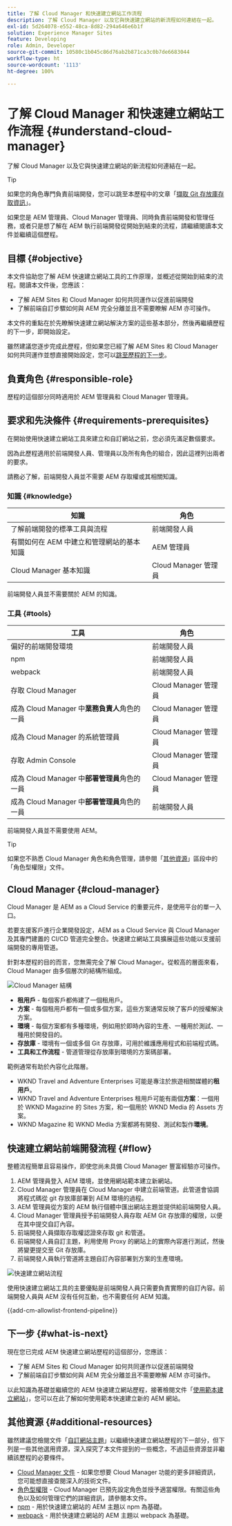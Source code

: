 ```yaml
---
title: 了解 Cloud Manager 和快速建立網站工作流程
description: 了解 Cloud Manager 以及它與快速建立網站的新流程如何連結在一起。
exl-id: 5d264078-e552-48ca-8d82-294a646e6b1f
solution: Experience Manager Sites
feature: Developing
role: Admin, Developer
source-git-commit: 10580c1b045c86d76ab2b871ca3c0b7de6683044
workflow-type: ht
source-wordcount: '1113'
ht-degree: 100%

---
```


# 了解 Cloud Manager 和快速建立網站工作流程 {#understand-cloud-manager}

了解 Cloud Manager 以及它與快速建立網站的新流程如何連結在一起。

>[!TIP]
>
>如果您的角色專門負責前端開發，您可以跳至本歷程中的文章「[擷取 Git 存放庫存取資訊](retrieve-access.md)」。
>
>如果您是 AEM 管理員、Cloud Manager 管理員、同時負責前端開發和管理任務，或者只是想了解在 AEM 執行前端開發從開始到結束的流程，請繼續閱讀本文件並繼續這個歷程。

## 目標 {#objective}

本文件協助您了解 AEM 快速建立網站工具的工作原理，並概述從開始到結束的流程。閱讀本文件後，您應該：

* 了解 AEM Sites 和 Cloud Manager 如何共同運作以促進前端開發
* 了解前端自訂步驟如何與 AEM 完全分離並且不需要瞭解 AEM 亦可操作。

本文件的重點在於先瞭解快速建立網站解決方案的這些基本部分，然後再繼續歷程的下一步，即開始設定。

雖然建議您逐步完成此歷程，但如果您已經了解 AEM Sites 和 Cloud Manager 如何共同運作並想直接開始設定，您可以[跳至歷程的下一步](create-site.md)。

## 負責角色 {#responsible-role}

歷程的這個部分同時適用於 AEM 管理員和 Cloud Manager 管理員。

## 要求和先決條件 {#requirements-prerequisites}

在開始使用快速建立網站工具來建立和自訂網站之前，您必須先滿足數個要求。

因為此歷程適用於前端開發人員、管理員以及所有角色的組合，因此這裡列出兩者的要求。

請務必了解，前端開發人員並不需要 AEM 存取權或其相關知識。

### 知識 {#knowledge}

| 知識 | 角色 |
|---|---|
| 了解前端開發的標準工具與流程 | 前端開發人員 |
| 有關如何在 AEM 中建立和管理網站的基本知識 | AEM 管理員 |
| Cloud Manager 基本知識 | Cloud Manager 管理員 |

前端開發人員並不需要關於 AEM 的知識。

### 工具 {#tools}

| 工具 | 角色 |
|---|---|
| 偏好的前端開發環境 | 前端開發人員 |
| npm | 前端開發人員 |
| webpack | 前端開發人員 |
| 存取 Cloud Manager | Cloud Manager 管理員 |
| 成為 Cloud Manager 中&#x200B;**業務負責人**&#x200B;角色的一員 | Cloud Manager 管理員 |
| 成為 Cloud Manager 的系統管理員 | Cloud Manager 管理員 |
| 存取 Admin Console | Cloud Manager 管理員 |
| 成為 Cloud Manager 中&#x200B;**部署管理員**&#x200B;角色的一員 | Cloud Manager 管理員 |
| 成為 Cloud Manager 中&#x200B;**部署管理員**&#x200B;角色的一員 | 前端開發人員 |

前端開發人員並不需要使用 AEM。

>[!TIP]
>
>如果您不熟悉 Cloud Manager 角色和角色管理，請參閱「[其他資源](#additional-resources)」區段中的「角色型權限」文件。

## Cloud Manager {#cloud-manager}

Cloud Manager 是 AEM as a Cloud Service 的重要元件，是使用平台的單一入口。

若要支援客戶進行企業開發設定，AEM as a Cloud Service 與 Cloud Manager 及其專門建置的 CI/CD 管道完全整合。快速建立網站工具擴展這些功能以支援前端開發的專用管道。

針對本歷程的目的而言，您無需完全了解 Cloud Manager。從較高的層面來看，Cloud Manager 由多個層次的結構所組成。

![Cloud Manager 結構](assets/cloud-manager-structure.png)

* **租用戶** - 每個客戶都佈建了一個租用戶。
* **方案** - 每個租用戶都有一個或多個方案，這些方案通常反映了客戶的授權解決方案。
* **環境** - 每個方案都有多種環境，例如用於即時內容的生產、一種用於測試、一種用於開發目的。
* **存放庫** - 環境有一個或多個 Git 存放庫，可用於維護應用程式和前端程式碼。
* **工具和工作流程** - 管道管理從存放庫到環境的方案碼部署。

範例通常有助於內容化此階層。

* WKND Travel and Adventure Enterprises 可能是專注於旅遊相關媒體的&#x200B;**租用戶**。
* WKND Travel and Adventure Enterprises 租用戶可能有兩個&#x200B;**方案**：一個用於 WKND Magazine 的 Sites 方案，和一個用於 WKND Media 的 Assets 方案。
* WKND Magazine 和 WKND Media 方案都將有開發、測試和製作&#x200B;**環境**。

## 快速建立網站前端開發流程 {#flow}

整體流程簡單且容易操作，即使您尚未具備 Cloud Manager 豐富經驗亦可操作。

1. AEM 管理員登入 AEM 環境，並使用網站範本建立新網站。
1. Cloud Manager 管理員在 Cloud Manager 中建立前端管道。此管道會協調將程式碼從 git 存放庫部署到 AEM 環境的過程。
1. AEM 管理員從方案的 AEM 執行個體中匯出網站主題並提供給前端開發人員。
1. Cloud Manager 管理員授予前端開發人員存取 AEM Git 存放庫的權限，以便在其中提交自訂內容。
1. 前端開發人員擷取存取權認證來存取 git 和管道。
1. 前端開發人員自訂主題，利用使用 Proxy 的網站上的實際內容進行測試，然後將變更提交至 Git 存放庫。
1. 前端開發人員執行管道將主題自訂內容部署到方案的生產環境。

![快速建立網站流程](assets/qsc-flow.png)

使用快速建立網站工具的主要優點是前端開發人員只需要負責實際的自訂內容。前端開發人員與 AEM 沒有任何互動，也不需要任何 AEM 知識。

{{add-cm-allowlist-frontend-pipeline}}

## 下一步 {#what-is-next}

現在您已完成 AEM 快速建立網站歷程的這個部分，您應該：

* 了解 AEM Sites 和 Cloud Manager 如何共同運作以促進前端開發
* 了解前端自訂步驟如何與 AEM 完全分離並且不需要瞭解 AEM 亦可操作。

以此知識為基礎並繼續您的 AEM 快速建立網站歷程，接著檢閱文件「[使用範本建立網站](create-site.md)」，您可以在此了解如何使用範本快速建立新的 AEM 網站。

## 其他資源 {#additional-resources}

雖然建議您檢閱文件「[自訂網站主題](create-site.md)」以繼續快速建立網站歷程的下一部分，但下列是一些其他選用資源，深入探究了本文件提到的一些概念，不過這些資源並非繼續該歷程的必要條件。

* [Cloud Manager 文件](https://experienceleague.adobe.com/docs/experience-manager-cloud-service/onboarding/onboarding-concepts/cloud-manager-introduction.html?lang=zh-Hant) - 如果您想要 Cloud Manager 功能的更多詳細資訊，您可能想直接查閱深入的技術文件。
* [角色型權限](https://experienceleague.adobe.com/docs/experience-manager-cloud-manager/using/requirements/role-based-permissions.html?lang=zh-Hant) - Cloud Manager 已預先設定角色並授予適當權限。有關這些角色以及如何管理它們的詳細資訊，請參閱本文件。
* [npm](https://www.npmjs.com) - 用於快速建立網站的 AEM 主題以 npm 為基礎。
* [webpack](https://webpack.js.org) - 用於快速建立網站的 AEM 主題以 webpack 為基礎。
